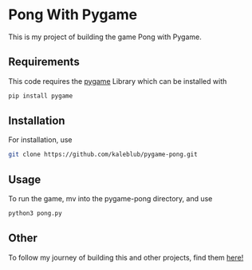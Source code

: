 # Pong With Pygame

This is my project of building the game Pong with Pygame.

## Requirements
This code requires the [pygame](https://www.pygame.org/docs/) Library which can be installed with
```bash
pip install pygame
```
## Installation
For installation, use
```bash
git clone https://github.com/kaleblub/pygame-pong.git
```
## Usage
To run the game, mv into the pygame-pong directory, and use
```bash
python3 pong.py
```

## Other
To follow my journey of building this and other projects, find them [here!](https://kaleblub.github.io/blog)
